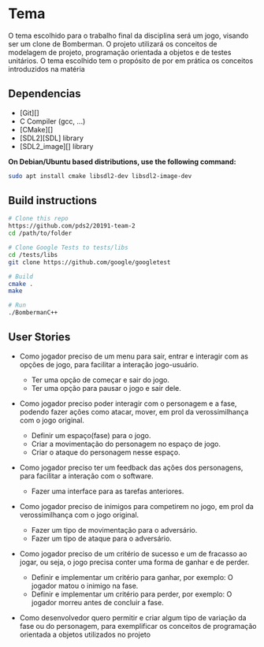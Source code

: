 # Tema
O tema escolhido para o trabalho final da disciplina será um jogo, visando ser um clone de Bomberman. O projeto utilizará os conceitos de modelagem de projeto, programação orientada a objetos e de testes unitários. O tema escolhido tem o propósito de por em prática os conceitos introduzidos na matéria

## Dependencias

- [Git][]
- C Compiler (gcc, ...)
- [CMake][]
- [SDL2][SDL] library
- [SDL2_image][] library

**On Debian/Ubuntu based distributions, use the following command:**

```sh
sudo apt install cmake libsdl2-dev libsdl2-image-dev
```

## Build instructions

```sh
# Clone this repo
https://github.com/pds2/20191-team-2
cd /path/to/folder

# Clone Google Tests to tests/libs
cd /tests/libs
git clone https://github.com/google/googletest

# Build
cmake .
make

# Run
./BombermanC++
```

## User Stories
  - Como jogador preciso de um menu para sair, entrar e interagir com as opções de jogo, para facilitar a interação jogo-usuário.
     - Ter uma opção de começar e sair do jogo.
     - Ter uma opção para pausar o jogo e sair dele.
     
  - Como jogador preciso poder interagir com o personagem e a fase, podendo fazer ações como atacar, mover, em prol da verossimilhança com o jogo original.
    - Definir um espaço(fase) para o jogo.
    - Criar a movimentação do personagem no espaço de jogo.
    - Criar o ataque do personagem nesse espaço.
    
  - Como jogador preciso ter um feedback das ações dos personagens, para facilitar a interação com o software.
    - Fazer uma interface para as tarefas anteriores.
    
  - Como jogador preciso de inimigos para competirem no jogo, em prol da verossimilhança com o jogo original.
    - Fazer um tipo de movimentação para o adversário.
    - Fazer um tipo de ataque para o adversário.
    
  - Como jogador preciso de um critério de sucesso e um de fracasso ao jogar, ou seja, o jogo precisa conter uma forma de ganhar e de perder.
    - Definir e implementar um critério para ganhar, por exemplo: O jogador matou o inimigo na fase.
    - Definir e implementar um critério para perder, por exemplo: O jogador morreu antes de concluir a fase.
  - Como desenvolvedor quero permitir e criar algum tipo de variação da fase ou do personagem, para exemplificar os conceitos de programação orientada a objetos utilizados no projeto
